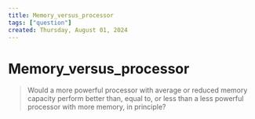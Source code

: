 ```yaml
---
title: Memory_versus_processor
tags: ["question"]
created: Thursday, August 01, 2024
---
```


# Memory_versus_processor

> Would a more powerful processor with average or reduced memory capacity
> perform better than, equal to, or less than a less powerful processor with
> more memory, in principle?
